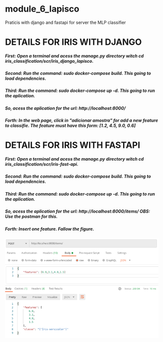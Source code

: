 # module_6_lapisco
Praticis with django and fastapi for server the MLP classifier

# DETAILS FOR IRIS WITH DJANGO 
##### First: Open a terminal and acess the manage.py directory witch cd iris_classification/scr/iris_django_lapisco.

##### Second: Run the command: sudo docker-compose build. This going to load dependencies.

##### Third: Run the command: sudo docker-compose up -d. This going to run the aplication.

##### So, acess the aplication for the url: http://localhost:8000/

##### Forth: In the web page, click in "adicionar amostra" for add a new feature to classifie. The feature must have this form: [1.2, 4.5, 9.0, 0.6]

# DETAILS FOR IRIS WITH FASTAPI
##### First: Open a terminal and acess the manage.py directory witch cd iris_classification/scr/iris-fast-api.

##### Second: Run the command: sudo docker-compose build. This going to load dependencies.

##### Third: Run the command: sudo docker-compose up -d. This going to run the aplication.

##### So, acess the aplication for the url: http://localhost:8000/items/ OBS: Use the postman for this. 

##### Forth: Insert one feature. Fallow the figure.
![Alt text](./postman.png?raw=true "Title")


 